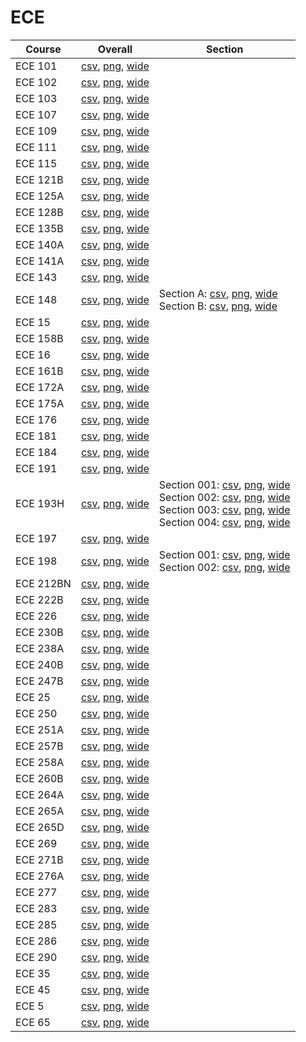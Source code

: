 # ECE

| Course | Overall | Section |
| ------ | ------- | ------- |
| ECE 101 | [csv](https://github.com/UCSD-Historical-Enrollment-Data/2025Winter/blob/main/overall/ECE%20101.csv), [png](https://raw.githubusercontent.com/UCSD-Historical-Enrollment-Data/2025Winter/main/plot_overall/ECE%20101.png), [wide](https://raw.githubusercontent.com/UCSD-Historical-Enrollment-Data/2025Winter/main/plot_overall_wide/ECE%20101.png) |  |
| ECE 102 | [csv](https://github.com/UCSD-Historical-Enrollment-Data/2025Winter/blob/main/overall/ECE%20102.csv), [png](https://raw.githubusercontent.com/UCSD-Historical-Enrollment-Data/2025Winter/main/plot_overall/ECE%20102.png), [wide](https://raw.githubusercontent.com/UCSD-Historical-Enrollment-Data/2025Winter/main/plot_overall_wide/ECE%20102.png) |  |
| ECE 103 | [csv](https://github.com/UCSD-Historical-Enrollment-Data/2025Winter/blob/main/overall/ECE%20103.csv), [png](https://raw.githubusercontent.com/UCSD-Historical-Enrollment-Data/2025Winter/main/plot_overall/ECE%20103.png), [wide](https://raw.githubusercontent.com/UCSD-Historical-Enrollment-Data/2025Winter/main/plot_overall_wide/ECE%20103.png) |  |
| ECE 107 | [csv](https://github.com/UCSD-Historical-Enrollment-Data/2025Winter/blob/main/overall/ECE%20107.csv), [png](https://raw.githubusercontent.com/UCSD-Historical-Enrollment-Data/2025Winter/main/plot_overall/ECE%20107.png), [wide](https://raw.githubusercontent.com/UCSD-Historical-Enrollment-Data/2025Winter/main/plot_overall_wide/ECE%20107.png) |  |
| ECE 109 | [csv](https://github.com/UCSD-Historical-Enrollment-Data/2025Winter/blob/main/overall/ECE%20109.csv), [png](https://raw.githubusercontent.com/UCSD-Historical-Enrollment-Data/2025Winter/main/plot_overall/ECE%20109.png), [wide](https://raw.githubusercontent.com/UCSD-Historical-Enrollment-Data/2025Winter/main/plot_overall_wide/ECE%20109.png) |  |
| ECE 111 | [csv](https://github.com/UCSD-Historical-Enrollment-Data/2025Winter/blob/main/overall/ECE%20111.csv), [png](https://raw.githubusercontent.com/UCSD-Historical-Enrollment-Data/2025Winter/main/plot_overall/ECE%20111.png), [wide](https://raw.githubusercontent.com/UCSD-Historical-Enrollment-Data/2025Winter/main/plot_overall_wide/ECE%20111.png) |  |
| ECE 115 | [csv](https://github.com/UCSD-Historical-Enrollment-Data/2025Winter/blob/main/overall/ECE%20115.csv), [png](https://raw.githubusercontent.com/UCSD-Historical-Enrollment-Data/2025Winter/main/plot_overall/ECE%20115.png), [wide](https://raw.githubusercontent.com/UCSD-Historical-Enrollment-Data/2025Winter/main/plot_overall_wide/ECE%20115.png) |  |
| ECE 121B | [csv](https://github.com/UCSD-Historical-Enrollment-Data/2025Winter/blob/main/overall/ECE%20121B.csv), [png](https://raw.githubusercontent.com/UCSD-Historical-Enrollment-Data/2025Winter/main/plot_overall/ECE%20121B.png), [wide](https://raw.githubusercontent.com/UCSD-Historical-Enrollment-Data/2025Winter/main/plot_overall_wide/ECE%20121B.png) |  |
| ECE 125A | [csv](https://github.com/UCSD-Historical-Enrollment-Data/2025Winter/blob/main/overall/ECE%20125A.csv), [png](https://raw.githubusercontent.com/UCSD-Historical-Enrollment-Data/2025Winter/main/plot_overall/ECE%20125A.png), [wide](https://raw.githubusercontent.com/UCSD-Historical-Enrollment-Data/2025Winter/main/plot_overall_wide/ECE%20125A.png) |  |
| ECE 128B | [csv](https://github.com/UCSD-Historical-Enrollment-Data/2025Winter/blob/main/overall/ECE%20128B.csv), [png](https://raw.githubusercontent.com/UCSD-Historical-Enrollment-Data/2025Winter/main/plot_overall/ECE%20128B.png), [wide](https://raw.githubusercontent.com/UCSD-Historical-Enrollment-Data/2025Winter/main/plot_overall_wide/ECE%20128B.png) |  |
| ECE 135B | [csv](https://github.com/UCSD-Historical-Enrollment-Data/2025Winter/blob/main/overall/ECE%20135B.csv), [png](https://raw.githubusercontent.com/UCSD-Historical-Enrollment-Data/2025Winter/main/plot_overall/ECE%20135B.png), [wide](https://raw.githubusercontent.com/UCSD-Historical-Enrollment-Data/2025Winter/main/plot_overall_wide/ECE%20135B.png) |  |
| ECE 140A | [csv](https://github.com/UCSD-Historical-Enrollment-Data/2025Winter/blob/main/overall/ECE%20140A.csv), [png](https://raw.githubusercontent.com/UCSD-Historical-Enrollment-Data/2025Winter/main/plot_overall/ECE%20140A.png), [wide](https://raw.githubusercontent.com/UCSD-Historical-Enrollment-Data/2025Winter/main/plot_overall_wide/ECE%20140A.png) |  |
| ECE 141A | [csv](https://github.com/UCSD-Historical-Enrollment-Data/2025Winter/blob/main/overall/ECE%20141A.csv), [png](https://raw.githubusercontent.com/UCSD-Historical-Enrollment-Data/2025Winter/main/plot_overall/ECE%20141A.png), [wide](https://raw.githubusercontent.com/UCSD-Historical-Enrollment-Data/2025Winter/main/plot_overall_wide/ECE%20141A.png) |  |
| ECE 143 | [csv](https://github.com/UCSD-Historical-Enrollment-Data/2025Winter/blob/main/overall/ECE%20143.csv), [png](https://raw.githubusercontent.com/UCSD-Historical-Enrollment-Data/2025Winter/main/plot_overall/ECE%20143.png), [wide](https://raw.githubusercontent.com/UCSD-Historical-Enrollment-Data/2025Winter/main/plot_overall_wide/ECE%20143.png) |  |
| ECE 148 | [csv](https://github.com/UCSD-Historical-Enrollment-Data/2025Winter/blob/main/overall/ECE%20148.csv), [png](https://raw.githubusercontent.com/UCSD-Historical-Enrollment-Data/2025Winter/main/plot_overall/ECE%20148.png), [wide](https://raw.githubusercontent.com/UCSD-Historical-Enrollment-Data/2025Winter/main/plot_overall_wide/ECE%20148.png) | Section A: [csv](https://github.com/UCSD-Historical-Enrollment-Data/2025Winter/blob/main/section/ECE%20148_A.csv), [png](https://raw.githubusercontent.com/UCSD-Historical-Enrollment-Data/2025Winter/main/plot_section/ECE%20148_A.png), [wide](https://raw.githubusercontent.com/UCSD-Historical-Enrollment-Data/2025Winter/main/plot_section_wide/ECE%20148_A.png)<br>Section B: [csv](https://github.com/UCSD-Historical-Enrollment-Data/2025Winter/blob/main/section/ECE%20148_B.csv), [png](https://raw.githubusercontent.com/UCSD-Historical-Enrollment-Data/2025Winter/main/plot_section/ECE%20148_B.png), [wide](https://raw.githubusercontent.com/UCSD-Historical-Enrollment-Data/2025Winter/main/plot_section_wide/ECE%20148_B.png) |
| ECE 15 | [csv](https://github.com/UCSD-Historical-Enrollment-Data/2025Winter/blob/main/overall/ECE%2015.csv), [png](https://raw.githubusercontent.com/UCSD-Historical-Enrollment-Data/2025Winter/main/plot_overall/ECE%2015.png), [wide](https://raw.githubusercontent.com/UCSD-Historical-Enrollment-Data/2025Winter/main/plot_overall_wide/ECE%2015.png) |  |
| ECE 158B | [csv](https://github.com/UCSD-Historical-Enrollment-Data/2025Winter/blob/main/overall/ECE%20158B.csv), [png](https://raw.githubusercontent.com/UCSD-Historical-Enrollment-Data/2025Winter/main/plot_overall/ECE%20158B.png), [wide](https://raw.githubusercontent.com/UCSD-Historical-Enrollment-Data/2025Winter/main/plot_overall_wide/ECE%20158B.png) |  |
| ECE 16 | [csv](https://github.com/UCSD-Historical-Enrollment-Data/2025Winter/blob/main/overall/ECE%2016.csv), [png](https://raw.githubusercontent.com/UCSD-Historical-Enrollment-Data/2025Winter/main/plot_overall/ECE%2016.png), [wide](https://raw.githubusercontent.com/UCSD-Historical-Enrollment-Data/2025Winter/main/plot_overall_wide/ECE%2016.png) |  |
| ECE 161B | [csv](https://github.com/UCSD-Historical-Enrollment-Data/2025Winter/blob/main/overall/ECE%20161B.csv), [png](https://raw.githubusercontent.com/UCSD-Historical-Enrollment-Data/2025Winter/main/plot_overall/ECE%20161B.png), [wide](https://raw.githubusercontent.com/UCSD-Historical-Enrollment-Data/2025Winter/main/plot_overall_wide/ECE%20161B.png) |  |
| ECE 172A | [csv](https://github.com/UCSD-Historical-Enrollment-Data/2025Winter/blob/main/overall/ECE%20172A.csv), [png](https://raw.githubusercontent.com/UCSD-Historical-Enrollment-Data/2025Winter/main/plot_overall/ECE%20172A.png), [wide](https://raw.githubusercontent.com/UCSD-Historical-Enrollment-Data/2025Winter/main/plot_overall_wide/ECE%20172A.png) |  |
| ECE 175A | [csv](https://github.com/UCSD-Historical-Enrollment-Data/2025Winter/blob/main/overall/ECE%20175A.csv), [png](https://raw.githubusercontent.com/UCSD-Historical-Enrollment-Data/2025Winter/main/plot_overall/ECE%20175A.png), [wide](https://raw.githubusercontent.com/UCSD-Historical-Enrollment-Data/2025Winter/main/plot_overall_wide/ECE%20175A.png) |  |
| ECE 176 | [csv](https://github.com/UCSD-Historical-Enrollment-Data/2025Winter/blob/main/overall/ECE%20176.csv), [png](https://raw.githubusercontent.com/UCSD-Historical-Enrollment-Data/2025Winter/main/plot_overall/ECE%20176.png), [wide](https://raw.githubusercontent.com/UCSD-Historical-Enrollment-Data/2025Winter/main/plot_overall_wide/ECE%20176.png) |  |
| ECE 181 | [csv](https://github.com/UCSD-Historical-Enrollment-Data/2025Winter/blob/main/overall/ECE%20181.csv), [png](https://raw.githubusercontent.com/UCSD-Historical-Enrollment-Data/2025Winter/main/plot_overall/ECE%20181.png), [wide](https://raw.githubusercontent.com/UCSD-Historical-Enrollment-Data/2025Winter/main/plot_overall_wide/ECE%20181.png) |  |
| ECE 184 | [csv](https://github.com/UCSD-Historical-Enrollment-Data/2025Winter/blob/main/overall/ECE%20184.csv), [png](https://raw.githubusercontent.com/UCSD-Historical-Enrollment-Data/2025Winter/main/plot_overall/ECE%20184.png), [wide](https://raw.githubusercontent.com/UCSD-Historical-Enrollment-Data/2025Winter/main/plot_overall_wide/ECE%20184.png) |  |
| ECE 191 | [csv](https://github.com/UCSD-Historical-Enrollment-Data/2025Winter/blob/main/overall/ECE%20191.csv), [png](https://raw.githubusercontent.com/UCSD-Historical-Enrollment-Data/2025Winter/main/plot_overall/ECE%20191.png), [wide](https://raw.githubusercontent.com/UCSD-Historical-Enrollment-Data/2025Winter/main/plot_overall_wide/ECE%20191.png) |  |
| ECE 193H | [csv](https://github.com/UCSD-Historical-Enrollment-Data/2025Winter/blob/main/overall/ECE%20193H.csv), [png](https://raw.githubusercontent.com/UCSD-Historical-Enrollment-Data/2025Winter/main/plot_overall/ECE%20193H.png), [wide](https://raw.githubusercontent.com/UCSD-Historical-Enrollment-Data/2025Winter/main/plot_overall_wide/ECE%20193H.png) | Section 001: [csv](https://github.com/UCSD-Historical-Enrollment-Data/2025Winter/blob/main/section/ECE%20193H_001.csv), [png](https://raw.githubusercontent.com/UCSD-Historical-Enrollment-Data/2025Winter/main/plot_section/ECE%20193H_001.png), [wide](https://raw.githubusercontent.com/UCSD-Historical-Enrollment-Data/2025Winter/main/plot_section_wide/ECE%20193H_001.png)<br>Section 002: [csv](https://github.com/UCSD-Historical-Enrollment-Data/2025Winter/blob/main/section/ECE%20193H_002.csv), [png](https://raw.githubusercontent.com/UCSD-Historical-Enrollment-Data/2025Winter/main/plot_section/ECE%20193H_002.png), [wide](https://raw.githubusercontent.com/UCSD-Historical-Enrollment-Data/2025Winter/main/plot_section_wide/ECE%20193H_002.png)<br>Section 003: [csv](https://github.com/UCSD-Historical-Enrollment-Data/2025Winter/blob/main/section/ECE%20193H_003.csv), [png](https://raw.githubusercontent.com/UCSD-Historical-Enrollment-Data/2025Winter/main/plot_section/ECE%20193H_003.png), [wide](https://raw.githubusercontent.com/UCSD-Historical-Enrollment-Data/2025Winter/main/plot_section_wide/ECE%20193H_003.png)<br>Section 004: [csv](https://github.com/UCSD-Historical-Enrollment-Data/2025Winter/blob/main/section/ECE%20193H_004.csv), [png](https://raw.githubusercontent.com/UCSD-Historical-Enrollment-Data/2025Winter/main/plot_section/ECE%20193H_004.png), [wide](https://raw.githubusercontent.com/UCSD-Historical-Enrollment-Data/2025Winter/main/plot_section_wide/ECE%20193H_004.png) |
| ECE 197 | [csv](https://github.com/UCSD-Historical-Enrollment-Data/2025Winter/blob/main/overall/ECE%20197.csv), [png](https://raw.githubusercontent.com/UCSD-Historical-Enrollment-Data/2025Winter/main/plot_overall/ECE%20197.png), [wide](https://raw.githubusercontent.com/UCSD-Historical-Enrollment-Data/2025Winter/main/plot_overall_wide/ECE%20197.png) |  |
| ECE 198 | [csv](https://github.com/UCSD-Historical-Enrollment-Data/2025Winter/blob/main/overall/ECE%20198.csv), [png](https://raw.githubusercontent.com/UCSD-Historical-Enrollment-Data/2025Winter/main/plot_overall/ECE%20198.png), [wide](https://raw.githubusercontent.com/UCSD-Historical-Enrollment-Data/2025Winter/main/plot_overall_wide/ECE%20198.png) | Section 001: [csv](https://github.com/UCSD-Historical-Enrollment-Data/2025Winter/blob/main/section/ECE%20198_001.csv), [png](https://raw.githubusercontent.com/UCSD-Historical-Enrollment-Data/2025Winter/main/plot_section/ECE%20198_001.png), [wide](https://raw.githubusercontent.com/UCSD-Historical-Enrollment-Data/2025Winter/main/plot_section_wide/ECE%20198_001.png)<br>Section 002: [csv](https://github.com/UCSD-Historical-Enrollment-Data/2025Winter/blob/main/section/ECE%20198_002.csv), [png](https://raw.githubusercontent.com/UCSD-Historical-Enrollment-Data/2025Winter/main/plot_section/ECE%20198_002.png), [wide](https://raw.githubusercontent.com/UCSD-Historical-Enrollment-Data/2025Winter/main/plot_section_wide/ECE%20198_002.png) |
| ECE 212BN | [csv](https://github.com/UCSD-Historical-Enrollment-Data/2025Winter/blob/main/overall/ECE%20212BN.csv), [png](https://raw.githubusercontent.com/UCSD-Historical-Enrollment-Data/2025Winter/main/plot_overall/ECE%20212BN.png), [wide](https://raw.githubusercontent.com/UCSD-Historical-Enrollment-Data/2025Winter/main/plot_overall_wide/ECE%20212BN.png) |  |
| ECE 222B | [csv](https://github.com/UCSD-Historical-Enrollment-Data/2025Winter/blob/main/overall/ECE%20222B.csv), [png](https://raw.githubusercontent.com/UCSD-Historical-Enrollment-Data/2025Winter/main/plot_overall/ECE%20222B.png), [wide](https://raw.githubusercontent.com/UCSD-Historical-Enrollment-Data/2025Winter/main/plot_overall_wide/ECE%20222B.png) |  |
| ECE 226 | [csv](https://github.com/UCSD-Historical-Enrollment-Data/2025Winter/blob/main/overall/ECE%20226.csv), [png](https://raw.githubusercontent.com/UCSD-Historical-Enrollment-Data/2025Winter/main/plot_overall/ECE%20226.png), [wide](https://raw.githubusercontent.com/UCSD-Historical-Enrollment-Data/2025Winter/main/plot_overall_wide/ECE%20226.png) |  |
| ECE 230B | [csv](https://github.com/UCSD-Historical-Enrollment-Data/2025Winter/blob/main/overall/ECE%20230B.csv), [png](https://raw.githubusercontent.com/UCSD-Historical-Enrollment-Data/2025Winter/main/plot_overall/ECE%20230B.png), [wide](https://raw.githubusercontent.com/UCSD-Historical-Enrollment-Data/2025Winter/main/plot_overall_wide/ECE%20230B.png) |  |
| ECE 238A | [csv](https://github.com/UCSD-Historical-Enrollment-Data/2025Winter/blob/main/overall/ECE%20238A.csv), [png](https://raw.githubusercontent.com/UCSD-Historical-Enrollment-Data/2025Winter/main/plot_overall/ECE%20238A.png), [wide](https://raw.githubusercontent.com/UCSD-Historical-Enrollment-Data/2025Winter/main/plot_overall_wide/ECE%20238A.png) |  |
| ECE 240B | [csv](https://github.com/UCSD-Historical-Enrollment-Data/2025Winter/blob/main/overall/ECE%20240B.csv), [png](https://raw.githubusercontent.com/UCSD-Historical-Enrollment-Data/2025Winter/main/plot_overall/ECE%20240B.png), [wide](https://raw.githubusercontent.com/UCSD-Historical-Enrollment-Data/2025Winter/main/plot_overall_wide/ECE%20240B.png) |  |
| ECE 247B | [csv](https://github.com/UCSD-Historical-Enrollment-Data/2025Winter/blob/main/overall/ECE%20247B.csv), [png](https://raw.githubusercontent.com/UCSD-Historical-Enrollment-Data/2025Winter/main/plot_overall/ECE%20247B.png), [wide](https://raw.githubusercontent.com/UCSD-Historical-Enrollment-Data/2025Winter/main/plot_overall_wide/ECE%20247B.png) |  |
| ECE 25 | [csv](https://github.com/UCSD-Historical-Enrollment-Data/2025Winter/blob/main/overall/ECE%2025.csv), [png](https://raw.githubusercontent.com/UCSD-Historical-Enrollment-Data/2025Winter/main/plot_overall/ECE%2025.png), [wide](https://raw.githubusercontent.com/UCSD-Historical-Enrollment-Data/2025Winter/main/plot_overall_wide/ECE%2025.png) |  |
| ECE 250 | [csv](https://github.com/UCSD-Historical-Enrollment-Data/2025Winter/blob/main/overall/ECE%20250.csv), [png](https://raw.githubusercontent.com/UCSD-Historical-Enrollment-Data/2025Winter/main/plot_overall/ECE%20250.png), [wide](https://raw.githubusercontent.com/UCSD-Historical-Enrollment-Data/2025Winter/main/plot_overall_wide/ECE%20250.png) |  |
| ECE 251A | [csv](https://github.com/UCSD-Historical-Enrollment-Data/2025Winter/blob/main/overall/ECE%20251A.csv), [png](https://raw.githubusercontent.com/UCSD-Historical-Enrollment-Data/2025Winter/main/plot_overall/ECE%20251A.png), [wide](https://raw.githubusercontent.com/UCSD-Historical-Enrollment-Data/2025Winter/main/plot_overall_wide/ECE%20251A.png) |  |
| ECE 257B | [csv](https://github.com/UCSD-Historical-Enrollment-Data/2025Winter/blob/main/overall/ECE%20257B.csv), [png](https://raw.githubusercontent.com/UCSD-Historical-Enrollment-Data/2025Winter/main/plot_overall/ECE%20257B.png), [wide](https://raw.githubusercontent.com/UCSD-Historical-Enrollment-Data/2025Winter/main/plot_overall_wide/ECE%20257B.png) |  |
| ECE 258A | [csv](https://github.com/UCSD-Historical-Enrollment-Data/2025Winter/blob/main/overall/ECE%20258A.csv), [png](https://raw.githubusercontent.com/UCSD-Historical-Enrollment-Data/2025Winter/main/plot_overall/ECE%20258A.png), [wide](https://raw.githubusercontent.com/UCSD-Historical-Enrollment-Data/2025Winter/main/plot_overall_wide/ECE%20258A.png) |  |
| ECE 260B | [csv](https://github.com/UCSD-Historical-Enrollment-Data/2025Winter/blob/main/overall/ECE%20260B.csv), [png](https://raw.githubusercontent.com/UCSD-Historical-Enrollment-Data/2025Winter/main/plot_overall/ECE%20260B.png), [wide](https://raw.githubusercontent.com/UCSD-Historical-Enrollment-Data/2025Winter/main/plot_overall_wide/ECE%20260B.png) |  |
| ECE 264A | [csv](https://github.com/UCSD-Historical-Enrollment-Data/2025Winter/blob/main/overall/ECE%20264A.csv), [png](https://raw.githubusercontent.com/UCSD-Historical-Enrollment-Data/2025Winter/main/plot_overall/ECE%20264A.png), [wide](https://raw.githubusercontent.com/UCSD-Historical-Enrollment-Data/2025Winter/main/plot_overall_wide/ECE%20264A.png) |  |
| ECE 265A | [csv](https://github.com/UCSD-Historical-Enrollment-Data/2025Winter/blob/main/overall/ECE%20265A.csv), [png](https://raw.githubusercontent.com/UCSD-Historical-Enrollment-Data/2025Winter/main/plot_overall/ECE%20265A.png), [wide](https://raw.githubusercontent.com/UCSD-Historical-Enrollment-Data/2025Winter/main/plot_overall_wide/ECE%20265A.png) |  |
| ECE 265D | [csv](https://github.com/UCSD-Historical-Enrollment-Data/2025Winter/blob/main/overall/ECE%20265D.csv), [png](https://raw.githubusercontent.com/UCSD-Historical-Enrollment-Data/2025Winter/main/plot_overall/ECE%20265D.png), [wide](https://raw.githubusercontent.com/UCSD-Historical-Enrollment-Data/2025Winter/main/plot_overall_wide/ECE%20265D.png) |  |
| ECE 269 | [csv](https://github.com/UCSD-Historical-Enrollment-Data/2025Winter/blob/main/overall/ECE%20269.csv), [png](https://raw.githubusercontent.com/UCSD-Historical-Enrollment-Data/2025Winter/main/plot_overall/ECE%20269.png), [wide](https://raw.githubusercontent.com/UCSD-Historical-Enrollment-Data/2025Winter/main/plot_overall_wide/ECE%20269.png) |  |
| ECE 271B | [csv](https://github.com/UCSD-Historical-Enrollment-Data/2025Winter/blob/main/overall/ECE%20271B.csv), [png](https://raw.githubusercontent.com/UCSD-Historical-Enrollment-Data/2025Winter/main/plot_overall/ECE%20271B.png), [wide](https://raw.githubusercontent.com/UCSD-Historical-Enrollment-Data/2025Winter/main/plot_overall_wide/ECE%20271B.png) |  |
| ECE 276A | [csv](https://github.com/UCSD-Historical-Enrollment-Data/2025Winter/blob/main/overall/ECE%20276A.csv), [png](https://raw.githubusercontent.com/UCSD-Historical-Enrollment-Data/2025Winter/main/plot_overall/ECE%20276A.png), [wide](https://raw.githubusercontent.com/UCSD-Historical-Enrollment-Data/2025Winter/main/plot_overall_wide/ECE%20276A.png) |  |
| ECE 277 | [csv](https://github.com/UCSD-Historical-Enrollment-Data/2025Winter/blob/main/overall/ECE%20277.csv), [png](https://raw.githubusercontent.com/UCSD-Historical-Enrollment-Data/2025Winter/main/plot_overall/ECE%20277.png), [wide](https://raw.githubusercontent.com/UCSD-Historical-Enrollment-Data/2025Winter/main/plot_overall_wide/ECE%20277.png) |  |
| ECE 283 | [csv](https://github.com/UCSD-Historical-Enrollment-Data/2025Winter/blob/main/overall/ECE%20283.csv), [png](https://raw.githubusercontent.com/UCSD-Historical-Enrollment-Data/2025Winter/main/plot_overall/ECE%20283.png), [wide](https://raw.githubusercontent.com/UCSD-Historical-Enrollment-Data/2025Winter/main/plot_overall_wide/ECE%20283.png) |  |
| ECE 285 | [csv](https://github.com/UCSD-Historical-Enrollment-Data/2025Winter/blob/main/overall/ECE%20285.csv), [png](https://raw.githubusercontent.com/UCSD-Historical-Enrollment-Data/2025Winter/main/plot_overall/ECE%20285.png), [wide](https://raw.githubusercontent.com/UCSD-Historical-Enrollment-Data/2025Winter/main/plot_overall_wide/ECE%20285.png) |  |
| ECE 286 | [csv](https://github.com/UCSD-Historical-Enrollment-Data/2025Winter/blob/main/overall/ECE%20286.csv), [png](https://raw.githubusercontent.com/UCSD-Historical-Enrollment-Data/2025Winter/main/plot_overall/ECE%20286.png), [wide](https://raw.githubusercontent.com/UCSD-Historical-Enrollment-Data/2025Winter/main/plot_overall_wide/ECE%20286.png) |  |
| ECE 290 | [csv](https://github.com/UCSD-Historical-Enrollment-Data/2025Winter/blob/main/overall/ECE%20290.csv), [png](https://raw.githubusercontent.com/UCSD-Historical-Enrollment-Data/2025Winter/main/plot_overall/ECE%20290.png), [wide](https://raw.githubusercontent.com/UCSD-Historical-Enrollment-Data/2025Winter/main/plot_overall_wide/ECE%20290.png) |  |
| ECE 35 | [csv](https://github.com/UCSD-Historical-Enrollment-Data/2025Winter/blob/main/overall/ECE%2035.csv), [png](https://raw.githubusercontent.com/UCSD-Historical-Enrollment-Data/2025Winter/main/plot_overall/ECE%2035.png), [wide](https://raw.githubusercontent.com/UCSD-Historical-Enrollment-Data/2025Winter/main/plot_overall_wide/ECE%2035.png) |  |
| ECE 45 | [csv](https://github.com/UCSD-Historical-Enrollment-Data/2025Winter/blob/main/overall/ECE%2045.csv), [png](https://raw.githubusercontent.com/UCSD-Historical-Enrollment-Data/2025Winter/main/plot_overall/ECE%2045.png), [wide](https://raw.githubusercontent.com/UCSD-Historical-Enrollment-Data/2025Winter/main/plot_overall_wide/ECE%2045.png) |  |
| ECE 5 | [csv](https://github.com/UCSD-Historical-Enrollment-Data/2025Winter/blob/main/overall/ECE%205.csv), [png](https://raw.githubusercontent.com/UCSD-Historical-Enrollment-Data/2025Winter/main/plot_overall/ECE%205.png), [wide](https://raw.githubusercontent.com/UCSD-Historical-Enrollment-Data/2025Winter/main/plot_overall_wide/ECE%205.png) |  |
| ECE 65 | [csv](https://github.com/UCSD-Historical-Enrollment-Data/2025Winter/blob/main/overall/ECE%2065.csv), [png](https://raw.githubusercontent.com/UCSD-Historical-Enrollment-Data/2025Winter/main/plot_overall/ECE%2065.png), [wide](https://raw.githubusercontent.com/UCSD-Historical-Enrollment-Data/2025Winter/main/plot_overall_wide/ECE%2065.png) |  |
